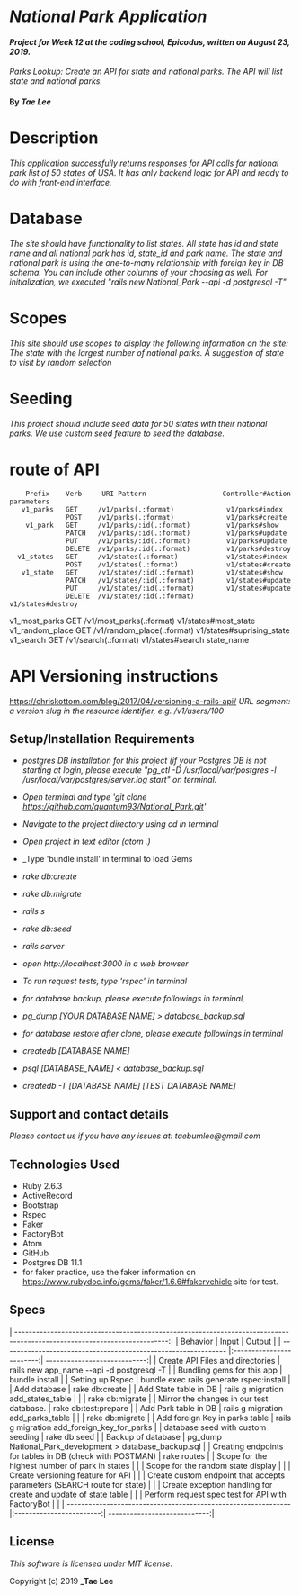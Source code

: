 # _National Park Application_

#### _Project for Week 12 at the coding school, Epicodus, written on August 23, 2019._
_Parks Lookup: Create an API for state and national parks. The API will list state and national parks._

#### By _**Tae Lee**_

# Description
_This application successfully returns responses for API calls for national park list of 50 states of USA.
It has only backend logic for API and ready to do with front-end interface._

# Database
_The site should have functionality to list states. All state has id and state name and all national park has id, state_id and park name. The state and national park is using the one-to-many relationship with foreign key in DB schema. You can include other columns of your choosing as well. For initialization, we executed "rails new National_Park --api -d postgresql -T"_

# Scopes
_This site should use scopes to display the following information on the site:_
_The state with the largest number of national parks._
_A suggestion of state to visit by random selection_

# Seeding
_This project should include seed data for 50 states with their national parks.
We use custom seed feature to seed the database._

# route of API
        Prefix    Verb     URI Pattern                   Controller#Action             parameters
       v1_parks   GET     /v1/parks(.:format)             v1/parks#index
                  POST    /v1/parks(.:format)             v1/parks#create
        v1_park   GET     /v1/parks/:id(.:format)         v1/parks#show
                  PATCH   /v1/parks/:id(.:format)         v1/parks#update
                  PUT     /v1/parks/:id(.:format)         v1/parks#update
                  DELETE  /v1/parks/:id(.:format)         v1/parks#destroy
      v1_states   GET     /v1/states(.:format)            v1/states#index
                  POST    /v1/states(.:format)            v1/states#create
       v1_state   GET     /v1/states/:id(.:format)        v1/states#show
                  PATCH   /v1/states/:id(.:format)        v1/states#update
                  PUT     /v1/states/:id(.:format)        v1/states#update
                  DELETE  /v1/states/:id(.:format)        v1/states#destroy
  v1_most_parks   GET     /v1/most_parks(.:format)        v1/states#most_state
v1_random_place   GET     /v1/random_place(.:format)      v1/states#suprising_state
      v1_search   GET     /v1/search(.:format)            v1/states#search             state_name

# API Versioning instructions
https://chriskottom.com/blog/2017/04/versioning-a-rails-api/
_URL segment: a version slug in the resource identifier, e.g. /v1/users/100_

## Setup/Installation Requirements
* _postgres DB installation for this project
  (if your Postgres DB is not starting at login,
  please execute "pg_ctl -D /usr/local/var/postgres -l /usr/local/var/postgres/server.log start" on terminal._
* _Open terminal and type 'git clone https://github.com/quantum93/National_Park.git'_
* _Navigate to the project directory using cd in terminal_
* _Open project in text editor (atom .)_
* _Type 'bundle install' in terminal to load Gems
* _rake db:create_
* _rake db:migrate_
* _rails s_
* _rake db:seed_
* _rails server_
* _open http://localhost:3000 in a web browser_
* _To run request tests, type 'rspec' in terminal_

* _for database backup, please execute followings in terminal,_
* _pg_dump [YOUR DATABASE NAME] > database_backup.sql_
* _for database restore after clone, please execute followings in terminal_
* _createdb [DATABASE NAME]_
* _psql [DATABASE_NAME] < database_backup.sql_
* _createdb -T [DATABASE NAME] [TEST DATABASE NAME]_

## Support and contact details

_Please contact us if you have any issues at: taebumlee@gmail.com_

## Technologies Used
* Ruby 2.6.3
* ActiveRecord
* Bootstrap
* Rspec
* Faker
* FactoryBot
* Atom
* GitHub
* Postgres DB 11.1
* for faker practice, use the faker information on https://www.rubydoc.info/gems/faker/1.6.6#fakervehicle site for test.

## Specs
| ------------------------------------------------------------------------------------------------------------------------:|
| Behavior                                                       | Input                    | Output                       |
| -------------------------------------------------------------- |:------------------------:| ----------------------------:|
| Create API Files and directories                               | rails new app_name --api -d postgresql -T               |
| Bundling gems for this app                                     | bundle install                                          |
| Setting up Rspec                                               | bundle exec rails generate rspec:install                |
| Add database                                                   | rake db:create                                          |
| Add State table in DB                                          | rails g migration add_states_table                      |
|                                                                | rake db:migrate                                         |
| Mirror the changes in our test database.                       | rake db:test:prepare                                    |
| Add Park table in DB                                           | rails g migration add_parks_table                       |
|                                                                | rake db:migrate                                         |
| Add foreign Key in parks table                                 | rails g migration add_foreign_key_for_parks             |
| database seed with custom seeding                              | rake db:seed                                            |
| Backup of database                                             | pg_dump National_Park_development > database_backup.sql |
| Creating endpoints for tables in DB (check with POSTMAN)       | rake routes                                             |
| Scope for the highest number of park in states                 |                                                         |
| Scope for the random state display                             |                                                         |
| Create versioning feature for API                              |                                                         |
| Create custom endpoint that accepts parameters (SEARCH route for state) |                                                |
| Create exception handling for create and update of state table |                                                         |
| Perform request spec test for API with FactoryBot              |                                                         |
| -------------------------------------------------------------- |:------------------------:| ----------------------------:|

## License
_This software is licensed under MIT license._

Copyright (c) 2019 **_Tae Lee**
